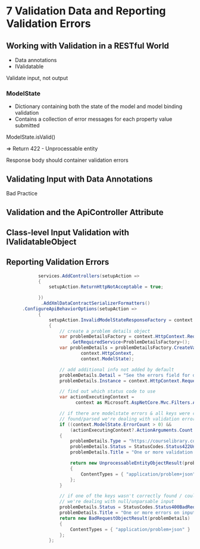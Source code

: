 # 7 Validation Data and Reporting Validation Errors

## Working with Validation in a RESTful World

- Data annotations
- IValidatable

Validate input, not output

### ModelState

- Dictionary containing both the state of the model and model binding validation
- Contains a collection of error messages for each property value submitted

ModelState.isValid()

=> Return 422 - Unprocessable entity

Response body should container validation errors

## Validating Input with Data Annotations

Bad Practice


## Validation and the ApiController Attribute

## Class-level Input Validation with IValidatableObject

## Reporting Validation Errors

```C#
            services.AddControllers(setupAction =>
            {
                setupAction.ReturnHttpNotAcceptable = true;

            })
             .AddXmlDataContractSerializerFormatters()
      .ConfigureApiBehaviorOptions(setupAction =>
            {
                setupAction.InvalidModelStateResponseFactory = context =>
                {
                    // create a problem details object
                    var problemDetailsFactory = context.HttpContext.RequestServices
                        .GetRequiredService<ProblemDetailsFactory>();
                    var problemDetails = problemDetailsFactory.CreateValidationProblemDetails(
                            context.HttpContext, 
                            context.ModelState); 

                    // add additional info not added by default
                    problemDetails.Detail = "See the errors field for details.";
                    problemDetails.Instance = context.HttpContext.Request.Path;

                    // find out which status code to use
                    var actionExecutingContext =
                          context as Microsoft.AspNetCore.Mvc.Filters.ActionExecutingContext;

                    // if there are modelstate errors & all keys were correctly
                    // found/parsed we're dealing with validation errors
                    if ((context.ModelState.ErrorCount > 0) &&
                        (actionExecutingContext?.ActionArguments.Count == context.ActionDescriptor.Parameters.Count))
                    {
                        problemDetails.Type = "https://courselibrary.com/modelvalidationproblem";
                        problemDetails.Status = StatusCodes.Status422UnprocessableEntity;
                        problemDetails.Title = "One or more validation errors occurred.";

                        return new UnprocessableEntityObjectResult(problemDetails)
                        {
                            ContentTypes = { "application/problem+json" }
                        };
                    }

                    // if one of the keys wasn't correctly found / couldn't be parsed
                    // we're dealing with null/unparsable input
                    problemDetails.Status = StatusCodes.Status400BadRequest;
                    problemDetails.Title = "One or more errors on input occurred.";
                    return new BadRequestObjectResult(problemDetails)
                    {
                        ContentTypes = { "application/problem+json" }
                    };
                };
```
